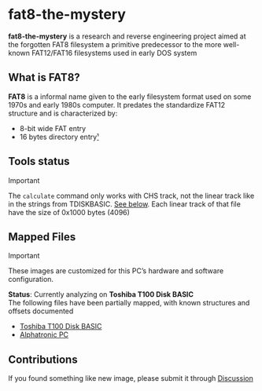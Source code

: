 # fat8-the-mystery
**fat8-the-mystery** is a research and reverse engineering project aimed at the forgotten FAT8 filesystem a primitive predecessor to the more well-known FAT12/FAT16 filesystems used in early DOS system

## What is FAT8?
**FAT8** is a informal name given to the early filesystem format used on some 1970s and early 1980s computer. It predates the standardize FAT12 structure and is characterized by:

- 8-bit wide FAT entry
- 16 bytes directory entry[¹](#references)

## Tools status
> [!IMPORTANT]
> The `calculate` command only works with CHS track, not the linear track like in the strings from TDISKBASIC. [See below](#mapped-files). Each linear track of that file have the size of 0x1000 bytes (4096)

## Mapped Files
> [!IMPORTANT]  
> These images are customized for this PC’s hardware and software configuration.      

**Status**: Currently analyzing on **Toshiba T100 Disk BASIC**   
The following files have been partially mapped, with known structures and offsets documented
- [Toshiba T100 Disk BASIC](./docs/TDISKBASIC.md)
- [Alphatronic PC](./docs/Alphatronic.md)

## Contributions
If you found something like new image, please submit it through [Discussion](https://github.com/binaryfox0/fat8-the-mystery/discussions)